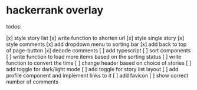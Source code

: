 # hackerrank overlay

todos:

[x] style story list
[x] write function to shorten url
[x] style single story
[x] style comments
[x] add dropdown menu to sorting bar
[x] add back to top of page-button
[x] decode comments
[ ] add typescript
[ ] sort components
[ ] write function to load more items based on the sorting status
[ ] write function to convert the time
[ ] change header based on choice of stories
[ ] add toggle for dark/light mode
[ ] add toggle for story list layout
[ ] add profile component and implement links to it
[ ] add favicon
[ ] show correct number of comments
